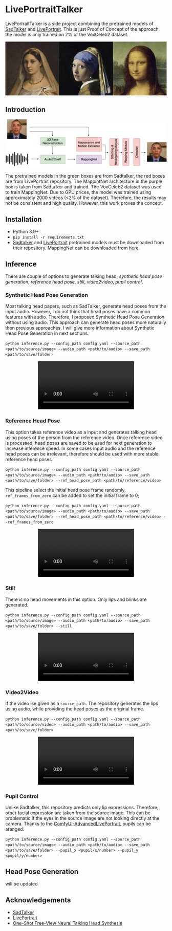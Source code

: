 # LivePortraitTalker
LivePortraitTalker is a side project combining the pretrained models of [SadTalker](https://arxiv.org/abs/2211.12194) and [LivePortrait](https://arxiv.org/abs/2407.03168). This is just Proof of Concept of the approach, the model is only trained on 2% of the VoxCeleb2 dataset.

<p align="center">
  <img src="./assets/merged.gif" alt="showcase">
</p>

## Introduction

<p align="center">
  <img src="./assets/arch.png" alt="LivePortraitTalker Architecture">
</p>

The pretrained models in the green boxes are from Sadtalker, the red boxes are from LivePortrait repository. The MappintNet architecture in the purple box is taken from Sadtalker and trained. The VoxCeleb2 dataset was used to train MappingNet. Due to GPU prices, the model was trained using approximately 2000 videos (<2% of the dataset). Therefore, the results may not be consistent and high quality. However, this work proves the concept. 

## Installation
- Python 3.9+
- `pip install -r requirements.txt`
-  [Sadtalker](https://github.com/OpenTalker/SadTalker/tree/main) and [LivePortrait](https://github.com/KwaiVGI/LivePortrait/tree/main) pretrained models must be downloaded from their repository. MappingNet can be downloaded from [here](https://huggingface.co/mustafakara/liveportrait_talker/tree/main/pretrained_models).

## Inference
There are couple of options to generate talking head; _synthetic head pose generation_, _reference head pose_, _still_, _video2video_, _pupil control_.

### Synthetic Head Pose Generation

Most talking head papers, such as SadTalker, generate head poses from the input audio. However, I do not think that head poses have a common features with audio. Therefore, I proposed Synthetic Head Pose Generation without using audio. This approach can generate head poses more naturally then previous approaches. I will give more information about Synthetic Head Pose Generation in next sections.

`python inference.py --config_path config.yaml --source_path <path/to/source/image> --audio_path <path/to/audio> --save_path <path/to/save/folder>`

<div align="center">
  <video src="https://github.com/user-attachments/assets/84f608c3-1c62-42ea-acb8-f82070bf92f1" type="video/mp4"> </video> 
</div>

### Reference Head Pose

This option takes reference video as a input and generates talking head using poses of the person from the reference video. Once reference video is processed, head poses are saved to be used for next generation to increase inference speed. In some cases input audio and the reference head poses can be irrelevant, therefore should be used with more stable reference head poses.

`python inference.py --config_path config.yaml --source_path <path/to/source/image> --audio_path <path/to/audio> --save_path <path/to/save/folder> --ref_head_pose_path <path/to/reference/video>`

This pipeline select the initial head pose frame randomly, `ref_frames_from_zero` can be added to set the initial frame to 0;

`python inference.py --config_path config.yaml --source_path <path/to/source/image> --audio_path <path/to/audio> --save_path <path/to/save/folder> --ref_head_pose_path <path/to/reference/video> --ref_frames_from_zero`

<div align="center">
  <video src="https://github.com/user-attachments/assets/8c08e1a8-1b4a-44b5-a7e3-7d16b3368dc0" type="video/mp4"> </video> 
</div>

### Still

There is no head movements in this option. Only lips and blinks are generated.

`python inference.py --config_path config.yaml --source_path <path/to/source/image> --audio_path <path/to/audio> --save_path <path/to/save/folder> --still`

<div align="center">
  <video src="https://github.com/user-attachments/assets/c2ef6011-d932-4a8b-83a2-1513ba560998" type="video/mp4"> </video> 
</div>

### Video2Video

If the video ise given as a `source_path`. The repository generates the lips using audio, while providing the head poses as the original frame.

`python inference.py --config_path config.yaml --source_path <path/to/source/video> --audio_path <path/to/audio> --save_path <path/to/save/folder>`

<div align="center">
  <video src="https://github.com/user-attachments/assets/18ee9d75-41b8-4b5b-be90-db6cfbae31d5" type="video/mp4"> </video> 
</div>

### Pupil Control

Unlike Sadtalker, this repository predicts only lip expressions. Therefore, other facial expression are taken from the source image. This can be problematic if the eyes in the source image are not looking directly at the camera. Thanks to the [ComfyUI-AdvancedLivePortrait](https://github.com/PowerHouseMan/ComfyUI-AdvancedLivePortrait), pupils can be aranged. 

`python inference.py --config_path config.yaml --source_path <path/to/source/image> --audio_path <path/to/audio> --save_path <path/to/save/folder> --pupil_x <pupil/x/number> --pupil_y <pupil/y/number>`

## Head Pose Generation
will be updated

## Acknowledgements
- [SadTalker](https://github.com/OpenTalker/SadTalker/tree/main)
- [LivePortrait](https://github.com/KwaiVGI/LivePortrait/tree/main)
- [One-Shot Free-View Neural Talking Head Synthesis](https://github.com/zhanglonghao1992/One-Shot_Free-View_Neural_Talking_Head_Synthesis)
